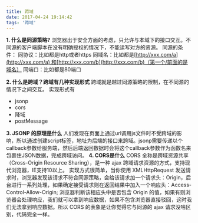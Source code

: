 ```yaml
---
title: 跨域
date: 2017-04-24 19:14:42
tags: '跨域'
---
```

**1. 什么是同源策略?**
浏览器出于安全方面的考虑，只允许与本域下的接口交互。不同源的客户端脚本在没有明确授权的情况下，不能读写对方的资源。
同源的条件：
同协议：比如都是http或者https
同域名：比如都是[http://xxx.com/a](http://xxx.com/a) 和[http://xxx.com/b](http://xxx.com/b)（第一个/前面的是域名）
同端口：比如都是80端口

**2. 什么是跨域？跨域有几种实现形式**
跨域就是越过同源策略的限制，在不同源的情况下之间交互。
实现形式有
 - jsonp
 - cors
 - 降域
 - postMessage

**3. JSONP 的原理是什么**
人们发现在页面上通过url调用js文件时不受跨域的影响，所以通过创建script标签，地址为后端的接口来跨域。jsonp需要传递以个callback参数给服务端，然后后端返回数据时会将这个callback参数作为函数名来包裹住JSON数据，完成跨域访问。
**4. CORS是什么** 
CORS 全称是跨域资源共享（Cross-Origin Resource Sharing），是一种 ajax 跨域请求资源的方式，支持现代浏览器，IE支持10以上。 实现方式很简单，当你使用 XMLHttpRequest 发送请求时，浏览器发现该请求不符合同源策略，会给该请求加一个请求头：Origin，后台进行一系列处理，如果确定接受请求则在返回结果中加入一个响应头：Access-Control-Allow-Origin; 浏览器判断该相应头中是否包含 Origin 的值，如果有则浏览器会处理响应，我们就可以拿到响应数据，如果不包含浏览器直接驳回，这时我们无法拿到响应数据。所以 CORS 的表象是让你觉得它与同源的 ajax 请求没啥区别，代码完全一样。